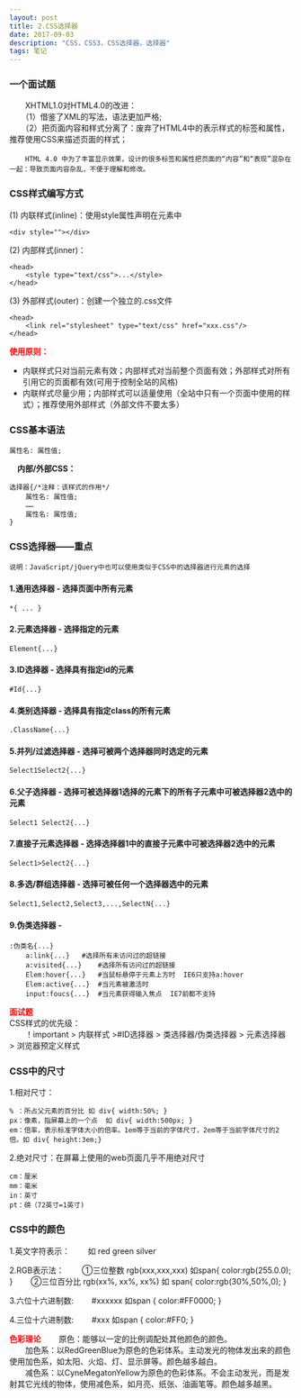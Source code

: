 ```yaml
---
layout: post
title: 2.CSS选择器
date: 2017-09-03 
description: "CSS，CSS3，CSS选择器，选择器"
tags: 笔记   
---
```

### 一个面试题
　　XHTML1.0对HTML4.0的改进：<br>
　　（1）借鉴了XML的写法，语法更加严格;<br>
　　（2）把页面内容和样式分离了：废弃了HTML4中的表示样式的标签和属性，推荐使用CSS来描述页面的样式；

　　`HTML 4.0 中为了丰富显示效果，设计的很多标签和属性把页面的“内容”和“表现”混杂在一起：导致页面内容杂乱，不便于理解和修改。`

### CSS样式编写方式
(1)	内联样式(inline)：使用style属性声明在元素中
```
<div style=""></div>
```
(2)	内部样式(inner)：
```
<head>
    <style type="text/css">...</style>
</head>
```
(3)	外部样式(outer)：创建一个独立的.css文件
```
<head>
    <link rel="stylesheet" type="text/css" href="xxx.css"/>
</head>
```

<font color="#f00">**使用原则：** </font>

 - 内联样式只对当前元素有效；内部样式对当前整个页面有效；外部样式对所有引用它的页面都有效(可用于控制全站的风格)
 - 内联样式尽量少用；内部样式可以适量使用（全站中只有一个页面中使用的样式）；推荐使用外部样式（外部文件不要太多）

### CSS基本语法
```
属性名: 属性值;
```
　**内部/外部CSS：**
```
选择器{/*注释：该样式的作用*/
    属性名: 属性值;
    ……
    属性名: 属性值;
}
```

### CSS选择器——重点
`说明：JavaScript/jQuery中也可以使用类似于CSS中的选择器进行元素的选择`

#### 1.通用选择器 - 选择页面中所有元素
```
*{ ... } 
```
#### 2.元素选择器 - 选择指定的元素
```
Element{...}
```
#### 3.ID选择器 - 选择具有指定id的元素
```
#Id{...}
```
#### 4.类别选择器 - 选择具有指定class的所有元素
```
.ClassName{...}
```
#### 5.并列/过滤选择器 - 选择可被两个选择器同时选定的元素
```
Select1Select2{...}
```
#### 6.父子选择器 - 选择可被选择器1选择的元素下的所有子元素中可被选择器2选中的元素
```
Select1 Select2{...}
```
#### 7.直接子元素选择器 - 选择选择器1中的直接子元素中可被选择器2选中的元素
```
Select1>Select2{...}
```
#### 8.多选/群组选择器 - 选择可被任何一个选择器选中的元素
```
Select1,Select2,Select3,...,SelectN{...}
```
#### 9.伪类选择器 - 
```
:伪类名{...}
	a:link{...}	  #选择所有未访问过的超链接
	a:visited{...}	  #选择所有访问过的超链接
	Elem:hover{...}   #当鼠标悬停于元素上方时  IE6只支持a:hover
	Elem:active{...}  #当元素被激活时
	input:foucs{...}  #当元素获得输入焦点  IE7前都不支持
```
<font color="#f00">**面试题**</font><br>
CSS样式的优先级：<br>
　　！important > 内联样式 >#ID选择器 > 类选择器/伪类选择器 > 元素选择器 > 浏览器预定义样式

### CSS中的尺寸
1.相对尺寸：
```
% ：所占父元素的百分比 如 div{ width:50%; }
px：像素，指屏幕上的一个点  如 div{ width:500px; }
em：倍率，表示标准字体大小的倍率。1em等于当前的字体尺寸，2em等于当前字体尺寸的2倍。如 div{ height:3em;}
```
2.绝对尺寸：在屏幕上使用的web页面几乎不用绝对尺寸
```
cm：厘米
mm：毫米
in：英寸
pt：磅（72英寸=1英寸)
```

### CSS中的颜色
1.英文字符表示：
&emsp;&emsp;如 red green silver

2.RGB表示法：
&emsp;&emsp;①三位整数  rgb(xxx,xxx,xxx)    如span{ color:rgb(255.0.0); }
&emsp;&emsp;②三位百分比 rgb(xx%, xx%, xx%)  如 span{ color:rgb(30%,50%,0); }

3.六位十六进制数:
&emsp;&emsp;#xxxxxx    如span { color:#FF0000; }

4.三位十六进制数:
&emsp;&emsp;#xxx       如span { color:#FF0; }

<font color="#f00">**色彩理论**</font>
&emsp;&emsp;原色：能够以一定的比例调配处其他颜色的颜色。<br>
&emsp;&emsp;加色系：以RedGreenBlue为原色的色彩体系。主动发光的物体发出来的颜色使用加色系，如太阳、火焰、灯、显示屏等。颜色越多越白。<br>
&emsp;&emsp;减色系：以CyneMegatonYellow为原色的色彩体系。不会主动发光，而是发射其它光线的物体，使用减色系，如月亮、纸张、油画笔等。颜色越多越黑。